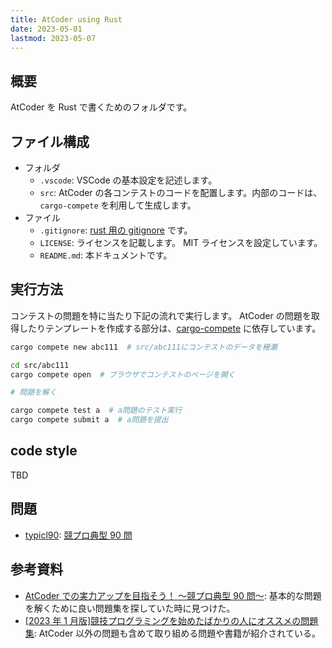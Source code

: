 ```yaml
---
title: AtCoder using Rust
date: 2023-05-01
lastmod: 2023-05-07
---
```


## 概要

AtCoder を Rust で書くためのフォルダです。

## ファイル構成

- フォルダ
  - `.vscode`: VSCode の基本設定を記述します。
  - `src`: AtCoder の各コンテストのコードを配置します。内部のコードは、 `cargo-compete` を利用して生成します。
- ファイル
  - `.gitignore`: [rust 用の gitignore](https://github.com/github/gitignore/blob/main/Rust.gitignore) です。
  - `LICENSE`: ライセンスを記載します。 MIT ライセンスを設定しています。
  - `README.md`: 本ドキュメントです。

## 実行方法

コンテストの問題を特に当たり下記の流れで実行します。
AtCoder の問題を取得したりテンプレートを作成する部分は、[cargo-compete](https://github.com/qryxip/cargo-compete) に依存しています。

```sh
cargo compete new abc111  # src/abc111にコンテストのデータを柵瀬

cd src/abc111
cargo compete open  # ブラウザでコンテストのページを開く

# 問題を解く

cargo compete test a  # a問題のテスト実行
cargo compete submit a  # a問題を提出
```

## code style

TBD

## 問題

- [typicl90](/src/til-20230501/src/typical90): [競プロ典型 90 問](https://atcoder.jp/contests/typical90)

## 参考資料

- [AtCoder での実力アップを目指そう！ ～競プロ典型 90 問～](https://qiita.com/e869120/items/1b2a5f0f07fd927e44e9): 基本的な問題を解くために良い問題集を探していた時に見つけた。
- [[2023 年 1 月版]競技プログラミングを始めたばかりの人にオススメの問題集](https://qiita.com/ktateish/items/afe1494a5cccb1ef13c7): AtCoder 以外の問題も含めて取り組める問題や書籍が紹介されている。
